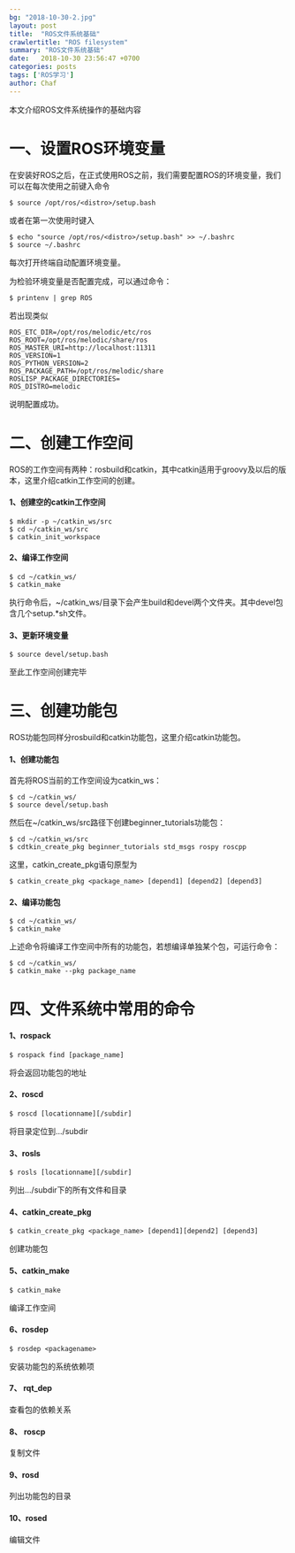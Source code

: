 ```yaml
---
bg: "2018-10-30-2.jpg"
layout: post
title:  "ROS文件系统基础"
crawlertitle: "ROS filesystem"
summary: "ROS文件系统基础"
date:   2018-10-30 23:56:47 +0700
categories: posts
tags: ['ROS学习']
author: Chaf
---
```


本文介绍ROS文件系统操作的基础内容

# 一、设置ROS环境变量

在安装好ROS之后，在正式使用ROS之前，我们需要配置ROS的环境变量，我们可以在每次使用之前键入命令

```shell
$ source /opt/ros/<distro>/setup.bash
```

或者在第一次使用时键入

```shell
$ echo "source /opt/ros/<distro>/setup.bash" >> ~/.bashrc
$ source ~/.bashrc
```

每次打开终端自动配置环境变量。

为检验环境变量是否配置完成，可以通过命令：

```shell
$ printenv | grep ROS
```

若出现类似

```
ROS_ETC_DIR=/opt/ros/melodic/etc/ros
ROS_ROOT=/opt/ros/melodic/share/ros
ROS_MASTER_URI=http://localhost:11311
ROS_VERSION=1
ROS_PYTHON_VERSION=2
ROS_PACKAGE_PATH=/opt/ros/melodic/share
ROSLISP_PACKAGE_DIRECTORIES=
ROS_DISTRO=melodic
```

说明配置成功。

# 二、创建工作空间

ROS的工作空间有两种：rosbuild和catkin，其中catkin适用于groovy及以后的版本，这里介绍catkin工作空间的创建。

#### 1、创建空的catkin工作空间

```shell
$ mkdir -p ~/catkin_ws/src
$ cd ~/catkin_ws/src
$ catkin_init_workspace
```

#### 2、编译工作空间

```shell
$ cd ~/catkin_ws/
$ catkin_make
```

执行命令后，~/catkin_ws/目录下会产生build和devel两个文件夹。其中devel包含几个setup.*sh文件。

#### 3、更新环境变量

```shell
$ source devel/setup.bash
```

至此工作空间创建完毕

# 三、创建功能包

ROS功能包同样分rosbuild和catkin功能包，这里介绍catkin功能包。

#### 1、创建功能包

首先将ROS当前的工作空间设为catkin_ws：

```shell
$ cd ~/catkin_ws/
$ source devel/setup.bash
```

然后在~/catkin_ws/src路径下创建beginner_tutorials功能包：

```shell
$ cd ~/catkin_ws/src
$ cdtkin_create_pkg beginner_tutorials std_msgs rospy roscpp
```

这里，catkin_create_pkg语句原型为

```shell
$ catkin_create_pkg <package_name> [depend1] [depend2] [depend3]
```

#### 2、编译功能包

```shell
$ cd ~/catkin_ws/
$ catkin_make
```

上述命令将编译工作空间中所有的功能包，若想编译单独某个包，可运行命令：

```shell
$ cd ~/catkin_ws/
$ catkin_make --pkg package_name
```

# 四、文件系统中常用的命令

#### 1、rospack

```shell 
$ rospack find [package_name]
```

将会返回功能包的地址

#### 2、roscd

```shell 
$ roscd [locationname][/subdir]
```

将目录定位到.../subdir

#### 3、rosls

```shell
$ rosls [locationname][/subdir]
```

列出.../subdir下的所有文件和目录

#### 4、catkin_create_pkg

```shell
$ catkin_create_pkg <package_name> [depend1][depend2] [depend3]
```

创建功能包

#### 5、catkin_make

```shell
$ catkin_make
```

编译工作空间

#### 6、rosdep

```shell
$ rosdep <packagename>
```

安装功能包的系统依赖项

#### 7、 rqt_dep

查看包的依赖关系

#### 8、 roscp

复制文件

#### 9、rosd

列出功能包的目录

#### 10、rosed

编辑文件